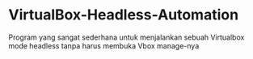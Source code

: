 # VirtualBox-Headless-Automation
Program yang sangat sederhana untuk menjalankan sebuah Virtualbox mode headless tanpa harus membuka Vbox manage-nya
